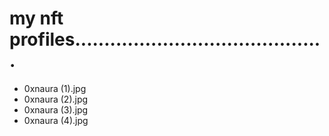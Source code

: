 # my nft profiles...........................................
- 0xnaura (1).jpg
- 0xnaura (2).jpg
- 0xnaura (3).jpg
- 0xnaura (4).jpg
